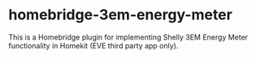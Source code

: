 # homebridge-3em-energy-meter
This is a Homebridge plugin for implementing Shelly 3EM Energy Meter functionality in Homekit (EVE third party app only).
